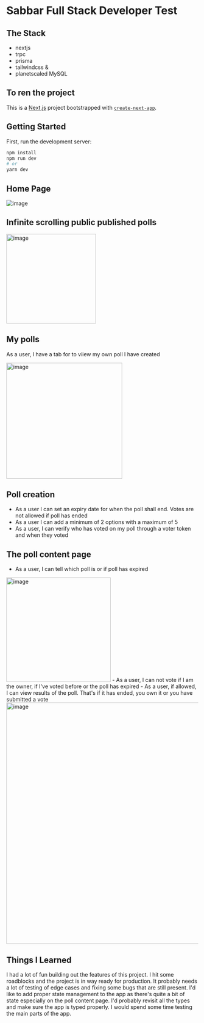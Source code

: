 # Sabbar Full Stack Developer Test

## The Stack

- nextjs
- trpc
- prisma
- tailwindcss &
- planetscaled MySQL

## To ren the project

This is a [Next.js](https://nextjs.org/) project bootstrapped with [`create-next-app`](https://github.com/vercel/next.js/tree/canary/packages/create-next-app).

## Getting Started

First, run the development server:

```bash
npm install
npm run dev
# or
yarn dev
```

## Home Page

![image](https://user-images.githubusercontent.com/17005317/190023372-8302295c-44d6-4b83-b57a-ff9490104362.png)

## Infinite scrolling public published polls

<img width="235" alt="image" src="https://user-images.githubusercontent.com/17005317/190024267-65fc45d0-30ef-42de-93d4-390878382ab8.png">

## My polls

As a user, I have a tab for to viiew my own poll I have created

<img width="304" alt="image" src="https://user-images.githubusercontent.com/17005317/190024393-3d0db9cf-dd3d-47f9-be07-83bba4f1d027.png">

## Poll creation

- As a user I can set an expiry date for when the poll shall end. Votes are not allowed if poll has ended
- As a user I can add a minimum of 2 options with a maximum of 5
- As a user, I can verify who has voted on my poll through a voter token and when they voted

## The poll content page

- As a user, I can tell which poll is or if poll has expired

<img width="274" alt="image" src="https://user-images.githubusercontent.com/17005317/190025426-08bea90e-e350-4e0d-a920-bb4cf9ce5b89.png">
- As a user, I can not vote if I am the owner, if I've voted before or the poll has expired
- As a user, if allowed, I can view results of the poll. That's if it has ended, you own it or you have submitted a vote

<img width="633" alt="image" src="https://user-images.githubusercontent.com/17005317/190025515-96e836e7-d89f-409b-bd9e-efb56f3b95e8.png">

## Things I Learned

I had a lot of fun building out the features of this project. I hit some roadblocks and the project is in way ready for production. It probably needs a lot of testing of edge cases and fixing some bugs that are still present. I'd like to add proper state management to the app as there's quite a bit of state especially on the poll content page. I'd probably revisit all the types and make sure the app is typed properly. I would spend some time testing the main parts of the app.
